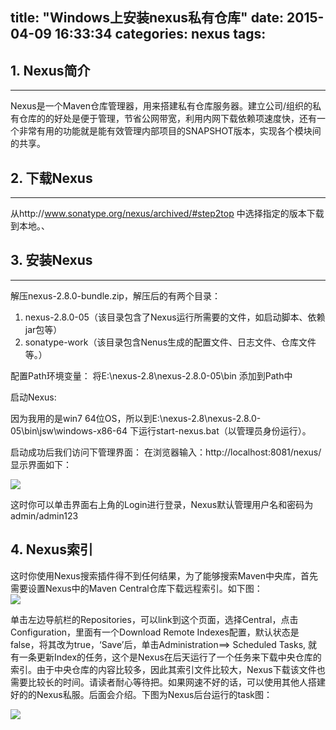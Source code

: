 title: "Windows上安装nexus私有仓库"
date: 2015-04-09 16:33:34
categories: nexus
tags:
---



## 1. Nexus简介
---
Nexus是一个Maven仓库管理器，用来搭建私有仓库服务器。建立公司/组织的私有仓库的的好处是便于管理，节省公网带宽，利用内网下载依赖项速度快，还有一个非常有用的功能就是能有效管理内部项目的SNAPSHOT版本，实现各个模块间的共享。 <!--more-->

## 2. 下载Nexus
---
从http://www.sonatype.org/nexus/archived/#step2top 中选择指定的版本下载到本地。、

## 3. 安装Nexus
--- 
解压nexus-2.8.0-bundle.zip，解压后的有两个目录：

1. nexus-2.8.0-05（该目录包含了Nexus运行所需要的文件，如启动脚本、依赖jar包等）
2. sonatype-work（该目录包含Nenus生成的配置文件、日志文件、仓库文件等。）


配置Path环境变量：
将E:\nexus-2.8\nexus-2.8.0-05\bin 添加到Path中


启动Nexus:

因为我用的是win7 64位OS，所以到E:\nexus-2.8\nexus-2.8.0-05\bin\jsw\windows-x86-64 下运行start-nexus.bat（以管理员身份运行）。

启动成功后我们访问下管理界面：
在浏览器输入：http://localhost:8081/nexus/ 显示界面如下：

![](/img/nexus.png)

这时你可以单击界面右上角的Login进行登录，Nexus默认管理用户名和密码为admin/admin123


## 4. Nexus索引
这时你使用Nexus搜索插件得不到任何结果，为了能够搜索Maven中央库，首先需要设置Nexus中的Maven Central仓库下载远程索引。如下图：  
![](/img/nexus-index.png)

单击左边导航栏的Repositories，可以link到这个页面，选择Central，点击Configuration，里面有一个Download Remote Indexes配置，默认状态是false，将其改为true，‘Save’后，单击Administration==> Scheduled Tasks, 就有一条更新Index的任务，这个是Nexus在后天运行了一个任务来下载中央仓库的索引。由于中央仓库的内容比较多，因此其索引文件比较大，Nexus下载该文件也需要比较长的时间。请读者耐心等待把。如果网速不好的话，可以使用其他人搭建好的的Nexus私服。后面会介绍。下图为Nexus后台运行的task图：

![](/img/nexus-index-config.png)
